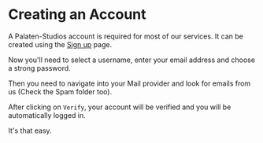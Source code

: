 # Creating an Account

A Palaten-Studios account is required for most of our services.
It can be created using the [Sign up](https://palaten.de/register) page.

Now you'll need to select a username, enter your email address and
choose a strong password.

Then you need to navigate into your Mail provider and look for emails
from us (Check the Spam folder too).

After clicking on `Verify`, your account will be verified and you
will be automatically logged in.

It's that easy.
